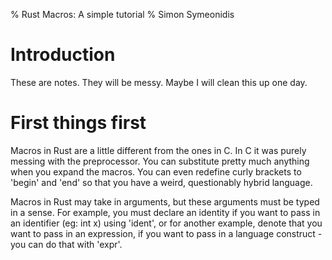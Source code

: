 % Rust Macros: A simple tutorial
% Simon Symeonidis

# Introduction

These are notes. They will be messy. Maybe I will clean this up one day.

# First things first

Macros in Rust are a little different from the ones in C. In C it was purely
messing with the preprocessor. You can substitute pretty much anything when you
expand the macros. You can even redefine curly brackets to 'begin' and 'end' so
that you have a weird, questionably hybrid language.

Macros in Rust may take in arguments, but these arguments must be typed in a
sense. For example, you must declare an identity if you want to pass in an
identifier (eg: int x) using 'ident', or for another example, denote that you
want to pass in an expression, if you want to pass in a language construct - you
can do that with 'expr'.

